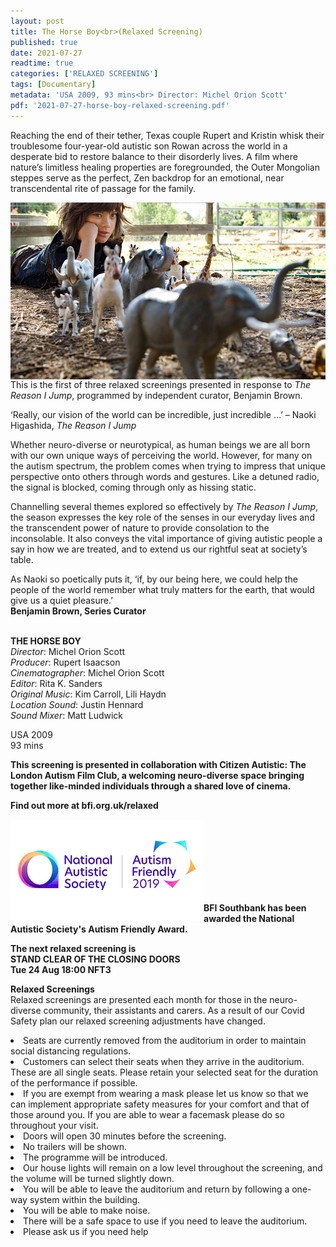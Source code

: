 ```yaml
---
layout: post
title: The Horse Boy<br>(Relaxed Screening)
published: true
date: 2021-07-27
readtime: true
categories: ['RELAXED SCREENING']
tags: [Documentary]
metadata: 'USA 2009, 93 mins<br> Director: Michel Orion Scott'
pdf: '2021-07-27-horse-boy-relaxed-screening.pdf'
---
```


Reaching the end of their tether, Texas couple Rupert and Kristin whisk their troublesome four-year-old autistic son Rowan across the world in a desperate bid to restore balance to their disorderly lives. A film where nature’s limitless healing properties are foregrounded, the Outer Mongolian steppes serve as the perfect, Zen backdrop for an emotional, near transcendental rite of passage for the family.

<img style="float: left;" src="/img/horse-boy-01.jpg">
<br><br><br><br><br><br>

This is the first of three relaxed screenings presented in response to _The Reason I Jump_, programmed by independent curator, Benjamin Brown.

‘Really, our vision of the world can be incredible, just incredible …’ – Naoki Higashida, _The Reason I Jump_

Whether neuro-diverse or neurotypical, as human beings we are all born with our own unique ways of perceiving the world. However, for many on the autism spectrum, the problem comes when trying to impress that unique perspective onto others through words and gestures. Like a detuned radio, the signal is blocked, coming through only as hissing static.

Channelling several themes explored so effectively by _The Reason I Jump_, the season expresses the key role of the senses in our everyday lives and the transcendent power of nature to provide consolation to the inconsolable. It also conveys the vital importance of giving autistic people a say in how we are treated, and to extend us our rightful seat at society’s table.

As Naoki so poetically puts it, ‘if, by our being here, we could help the people  of the world remember what truly matters for the earth, that would give us a  quiet pleasure.’<br>**Benjamin Brown, Series Curator**
<br><br>


**THE HORSE BOY**  
_Director_: Michel Orion Scott  
_Producer_: Rupert Isaacson  
_Cinematographer_: Michel Orion Scott  
_Editor_: Rita K. Sanders  
_Original Music_: Kim Carroll, Lili Haydn  
_Location Sound_: Justin Hennard  
_Sound Mixer_: Matt Ludwick  

USA 2009  
93 mins

**This screening is presented  in collaboration with  Citizen Autistic: The London Autism Film Club, a welcoming neuro-diverse space bringing together like-minded individuals through a shared love of cinema.**

**Find out more at  bfi.org.uk/relaxed**<br>

<img style="float: left;" src="/img/autistic_society.png"><br><br><br><br><br><br><br>

**BFI Southbank has been awarded the National Autistic Society's Autism Friendly Award.**

**The next relaxed screening is**<br> 
**STAND CLEAR OF THE  CLOSING DOORS**<br>
**Tue 24 Aug 18:00 NFT3**
<br>

**Relaxed Screenings**<br>
Relaxed screenings are presented each month for those in the neuro-diverse community, their assistants and carers. As a result of our Covid Safety plan our relaxed screening adjustments have changed.

<li>Seats are currently removed from the auditorium in order to maintain social distancing regulations.

<li>Customers can select their seats when they arrive in the auditorium. These are all single seats. Please retain your selected seat for the duration of the performance if possible.

<li>If you are exempt from wearing a mask please let us know so that we can implement appropriate safety measures for your comfort and that of those around you. If you are able to wear a facemask please do so throughout your visit.

<li>Doors will open 30 minutes before the screening.

<li>No trailers will be shown.

<li>The programme will be introduced.

<li>Our house lights will remain on a low level throughout the screening, and the volume will be turned slightly down.

<li>You will be able to leave the auditorium and return by following a one-way system within the building.

<li>You will be able to make noise.

<li>There will be a safe space to use if you need to leave the auditorium.

<li>Please ask us if you need help


<!--stackedit_data:
eyJoaXN0b3J5IjpbLTE4MTQyMjIxNTJdfQ==
-->
